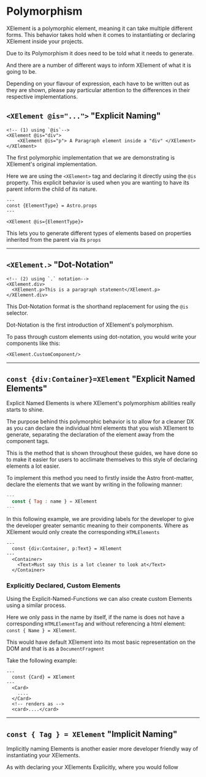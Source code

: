 
# Polymorphism

XElement is a polymorphic element, meaning it can take multiple different forms. This behavior takes hold when it comes to instantiating or declaring  XElement inside your projects.

Due to its Polymorphism it does need to be told what it needs to generate.

And there are a number of different ways to inform XElement of what it is going to be.

Depending on your flavour of expression, each have to be written out as they are shown, please pay particular attention to the differences in their respective implementations.

## `<XElement @is="...">` "Explicit Naming"

```astro
<!-- (1) using `@is`-->
<XElement @is="div">
    <XElement @is="p"> A Paragraph element inside a "div" </XElement>
</XElement>
```

The first polymorphic implementation that we are demonstrating is XElement's original implementation.

Here we are using the `<XElement>` tag and declaring it directly using the `@is` property. This explicit behavior is used when you are wanting to have its parent inform the child of its nature.

```astro
---
const {ElementType} = Astro.props
---

<XElement @is={ElementType}>
```

This lets you to generate different types of elements based on properties inherited from the parent via its `props`

--------

## `<XElement.>` "Dot-Notation"

```astro
<!-- (2) using `.` notation-->
<XElement.div>
  <XElement.p>This is a paragraph statement</XElement.p>
</XElement.div>
```

This Dot-Notation format is the shorthand replacement for using the `@is` selector.

Dot-Notation is the first introduction of XElement's polymorphism.

To pass through custom elements using dot-notation, you would write your components like this:

```astro
<XElement.CustomComponent/>
```

--------

## `const {div:Container}=XElement` "Explicit Named Elements"

Explicit Named Elements is where XElement's polymorphism abilities really starts to shine.

The purpose behind this polymorphic behavior is to allow for a cleaner DX as you can declare the individual html elements that you wish XElement to generate, separating the declaration of the element away from the component tags.

This is the method that is shown throughout these guides, we have done so to make it easier for users to acclimate themselves to this style of declaring elements a lot easier.

To implement this method you need to firstly inside the Astro front-matter, declare the elements that we want by writing in the following manner:

```js
---
  const { Tag : name } = XElement
---
```

In this following example, we are providing labels for the developer to give the developer greater semantic meaning to their components. Where as XElement would only create the corresponding `HTMLElements`

```astro
---
  const {div:Container, p:Text} = XElement
---
  <Container>
    <Text>Must say this is a lot cleaner to look at</Text>
  </Container>
```

### Explicitly Declared, Custom Elements

Using the Explicit-Named-Functions we can also create custom Elements using a similar process.

Here we only pass in the name by itself, if the name is does not have a corresponding `HTMLElementTag` and without referencing a html element: `const { Name } = XElement`.

This would have default XElement into its most basic representation on the DOM and that is as a `DocumentFragment`

Take the following example:

```astro
---
  const {Card} = XElement
---
  <Card>
    ....
  </Card>
  <!-- renders as -->
  <card>....</card>
```

--------

## `const { Tag } = XElement` "Implicit Naming"

Implicitly naming Elements is another easier more developer friendly way of instantiating your XElements.

As with declaring your XElements Explicitly, where you would follow 